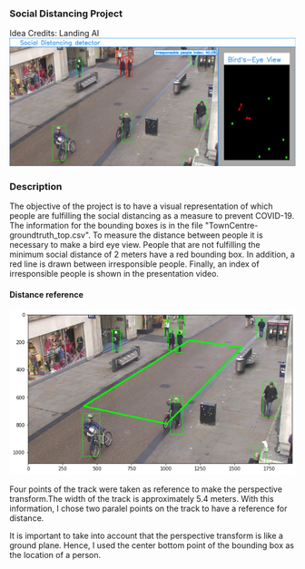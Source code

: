 ### Social Distancing Project
Idea Credits: Landing AI
![alt text](https://github.com/Ceviche98/Social-Distancing-Project/blob/master/Final%20presentation.jpg?raw=true)

### Description
The objective of the project is to have a visual representation of which people are fulfilling the social distancing as a measure to prevent COVID-19. The information for the bounding boxes is in the file "TownCentre-groundtruth_top.csv". To measure the distance between people it is necessary to make a bird eye view. People that are not fulfilling the minimum social distance of 2 meters have a red bounding box. In addition, a red line is drawn between irresponsible people. Finally, an index of irresponsible people is shown in the presentation video. 

#### Distance reference
![alt text](https://github.com/Ceviche98/Social-Distancing-Project/blob/master/rectangle.png?raw=true)

Four points of the track were taken as reference to make the perspective transform.The width of the track is approximately 5.4 meters. With this information, I chose two paralel points on the track to have a reference for distance.

It is important to take into account that the perspective transform is like a ground plane. Hence, I used the center bottom point of the bounding box as the location of a person.
